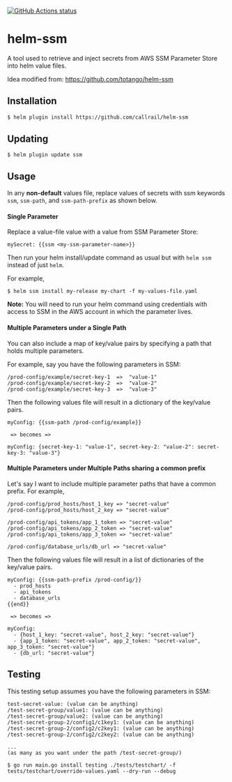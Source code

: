 <a href="https://github.com/callrail/helm-ssm/actions"><img alt="GitHub Actions status" src="https://github.com/callrail/helm-ssm/workflows/Build%20and%20Release/badge.svg"></a>

# helm-ssm
A tool used to retrieve and inject secrets from AWS SSM Parameter Store into helm value files.

Idea modified from: https://github.com/totango/helm-ssm


## Installation
```bash
$ helm plugin install https://github.com/callrail/helm-ssm
```

## Updating
```
$ helm plugin update ssm
```

## Usage
In any **non-default** values file, replace values of secrets with ssm keywords `ssm`, `ssm-path`, and `ssm-path-prefix` as shown below.
#### Single Parameter
Replace a value-file value with a value from SSM Parameter Store:
```
mySecret: {{ssm <my-ssm-parameter-name>}}
```
Then run your helm install/update command as usual but with `helm ssm` instead of just `helm`.

For example,
```
$ helm ssm install my-release my-chart -f my-values-file.yaml
```
**Note:** You will need to run your helm command using credentials with access to SSM in the AWS account in which the parameter lives.

#### Multiple Parameters under a Single Path
You can also include a map of key/value pairs by specifying a path that holds multiple parameters.

For example, say you have the following parameters in SSM:
```
/prod-config/example/secret-key-1  =>  "value-1"
/prod-config/example/secret-key-2  =>  "value-2"
/prod-config/example/secret-key-3  =>  "value-3"
```
Then the following values file will result in a dictionary of the key/value pairs.
```
myConfig: {{ssm-path /prod-config/example}}

 => becomes =>

myConfig: {secret-key-1: "value-1", secret-key-2: "value-2": secret-key-3: "value-3"}
```

#### Multiple Parameters under Multiple Paths sharing a common prefix
Let's say I want to include multiple parameter paths that have a common prefix. For example,
```
/prod-config/prod_hosts/host_1_key => "secret-value"
/prod-config/prod_hosts/host_2_key => "secret-value"

/prod-config/api_tokens/app_1_token => "secret-value"
/prod-config/api_tokens/app_2_token => "secret-value"
/prod-config/api_tokens/app_3_token => "secret-value"

/prod-config/database_urls/db_url => "secret-value"
```
Then the following values file will result in a list of dictionaries of the key/value pairs.
```
myConfig: {{ssm-path-prefix /prod-config/}}
  - prod_hosts
  - api_tokens
  - database_urls
{{end}}

 => becomes =>

myConfig:
  - {host_1_key: "secret-value", host_2_key: "secret-value"}
  - {app_1_token: "secret-value", app_2_token: "secret-value", app_3_token: "secret-value"}
  - {db_url: "secret-value"}
```

## Testing
This testing setup assumes you have the following parameters in SSM:
```
test-secret-value: (value can be anything)
/test-secret-group/value1: (value can be anything)
/test-secret-group/value2: (value can be anything)
/test-secret-group-2/config1/c1key1: (value can be anything)
/test-secret-group-2/config2/c2key1: (value can be anything)
/test-secret-group-2/config2/c2key2: (value can be anything)

...
(as many as you want under the path /test-secret-group/)
```
```
$ go run main.go install testing ./tests/testchart/ -f tests/testchart/override-values.yaml --dry-run --debug
```

